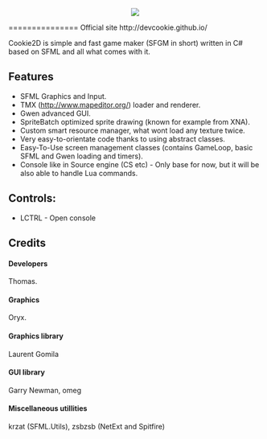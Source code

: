 <p align="center">
<img src="https://raw2.github.com/eatenbrain/Cookie2D/master/Cookie2D/bin/Content/textures/gui/logo.png"/>
</p>
===============
Official site http://devcookie.github.io/

Cookie2D is simple and fast game maker (SFGM in short) written in C# based on SFML and all what comes with it.

Features
---------
* SFML Graphics and Input.
* TMX (http://www.mapeditor.org/) loader and renderer.
* Gwen advanced GUI.
* SpriteBatch optimized sprite drawing (known for example from XNA).
* Custom smart resource manager, what wont load any texture twice.
* Very easy-to-orientate code thanks to using abstract classes.
* Easy-To-Use screen management classes (contains GameLoop, basic SFML and Gwen loading and timers).
* Console like in Source engine (CS etc) - Only base for now, but it will be also able to handle Lua commands.

Controls:
---------
* LCTRL - Open console

Credits
-------
#### Developers
Thomas.

#### Graphics
Oryx.

#### Graphics library
Laurent Gomila

#### GUI library
Garry Newman, omeg

#### Miscellaneous utillities
krzat (SFML.Utils), zsbzsb (NetExt and Spitfire)
